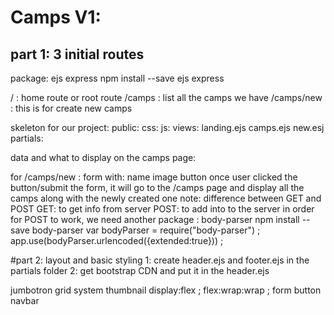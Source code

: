 # Camps V1:
## part 1: 3 initial routes
package: ejs express 
npm install --save ejs express 

/   : home route or root route 
/camps : list all the camps we have 
/camps/new : this is for create new camps 

skeleton for our project: 
public: 
    css: 
    js: 
views: 
    landing.ejs
    camps.ejs
    new.esj
    partials: 
    
data and what to display on the camps page:


for /camps/new   :
form with: 
    name 
    image 
    button 
once user clicked the button/submit the form, it will go to the /camps page
and display all the camps along with the newly created one
note: difference between GET and POST
GET: to get info from server
POST: to add into to the server
in order for POST to work, we need another package :
body-parser 
npm install --save body-parser 
var bodyParser = require("body-parser") ; 
app.use(bodyParser.urlencoded({extended:true})) ; 

#part 2: layout and basic styling 
1: create header.ejs and footer.ejs in the partials folder
2: get bootstrap CDN and put it in the header.ejs

jumbotron
grid system
thumbnail  display:flex ; flex:wrap:wrap ; 
form
button
navbar 